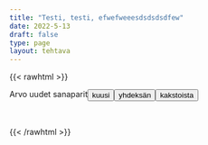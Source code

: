 ```yaml
---
title: "Testi, testi, efwefweeesdsdsdsdfew"
date: 2022-5-13
draft: false
type: page
layout: tehtava
---
```


{{< rawhtml >}}

<div id="nappulat">
Arvo uudet sanaparit
<button id="kuusi">
kuusi
</button>
<button id="yhdeksän">
yhdeksän
</button>
<button id="kakstoista">
kakstoista
</button>
</div>

<div id="tehtava" class="grid grid-cols-2">
 <div><ul id="terms"> </ul></div>
 <div><ul id="defs"> </ul></div>

</div>


<script> 
   
window.onload = function() {

  var data = {
    terms: [{
       		 index: 0, text: "Koira"
      }, { index: 1, text: "Gorilla"
      }, { index: 2, text: "Riisi"
      }, { index: 3, text: "Metsuri"
      }, { index: 4, text: "Papu"
      }, { index: 5, text: "Koivu"
      }, { index: 6, text: "Saapas"
      }, { index: 7, text: "Kolmio"
      }, { index: 8, text: "Kivi"
      }, { index: 9, text: "Vehnä"
      }, { index: 10, text: "Lohi"
      }, { index: 11, text: "Kenguru"
      },

    ],
    definitions: [{
        	 index: 0, text: "Dog"
      }, { index: 1, text: "Gorilla"
      }, { index: 2, text: "Rice"
      }, { index: 3, text: "Lumberjack"
      }, { index: 4, text: "Bean"
      }, { index: 5, text: "Birch"
      }, { index: 6, text: "Boot"
      }, { index: 7, text: "Triangle"
      }, { index: 8, text: "Rock"
      }, { index: 9, text: "Wheat"
      }, { index: 10, text: "Salmon"
      }, { index: 11, text: "Kangaroo"
      },

    ],
    pairs: {
      0: 0,
      1: 1,
      2: 2,
      3: 3,
      4: 4,
      5: 5,
			6: 6,
      7: 7,
      8: 8,
			9: 9,
      10: 10,
      11: 11,
    }
  };
    
window.onload = function() {
  shuffle();
};

for (var a=[],i=0;i<12;++i) a[i]=i;

function shufflee(array) {
  var tmp, current, top = array.length;
  if(top) while(--top) {
    current = Math.floor(Math.random() * (top + 1));
    tmp = array[current];
    array[current] = array[top];
    array[top] = tmp;
  }
  return array;
}

a = shufflee(a);
  

  var selectedTerm = null, //to make sure none is selected onload
    selectedDef = null,
    termsContainer = document.querySelector("#terms"), //list of terms
    defsContainer = document.querySelector("#defs"); //list of definitions

  //This function takes two arguments, that is one term and one def to compare if they match. It returns True or False after compairing values of the "pairs" object property.     
  function isMatch(termIndex, defIndex) {
    return data.pairs[termIndex] === defIndex;
  }

  //This function adds HTML elements and content to the specified container (UL).
  function createListHTML(list, container) {
    container.innerHTML = ""; //first, clean up any existing LI elements
    for (var i = 0; i < 12; i++) {
      container.innerHTML = container.innerHTML + "<li data-index='" + list[i]["index"] + "'>" + "<span>" + list[i]["text"] + "</span>" + "</li>";

    }
  }

    const addCSS = s => document.head.appendChild(document.createElement("style")).innerHTML = s;

  createListHTML(data.terms, termsContainer);
  createListHTML(data.definitions, defsContainer);

  //listen for a "click" event on a list of Terms and store the clicked object in the target object
  termsContainer.addEventListener("click", function(e) {
    var target = e.target.parentNode;
    if (target.className === "score")
      return;
    var termIndex = Number(target.getAttribute("data-index"));
    //the condition is that only one LI can be selected
    if (selectedTerm !== null && selectedTerm !== termIndex) {
      termsContainer.querySelector("li[data-index='" + selectedTerm + "']").removeAttribute("data-selected");
    }

    //deletion of the decoration
    if (target.hasAttribute("data-selected")) {
      target.removeAttribute("data-selected");
      selectedTerm = null;
    }
    //selecting on click	
    else {
      target.setAttribute("data-selected", true);
      selectedTerm = termIndex;
    }

    if (selectedTerm !== null && selectedDef !== null) {
      var term = document.querySelector("#terms [data-index='" + selectedTerm + "']");
      var def = document.querySelector("#defs [data-index='" + selectedDef + "']");
      if (isMatch(selectedTerm, selectedDef)) {
				term.className = "score";
        def.className = "score";
  			numero++;
   			term.style.order = (numero);
   			def.style.order = (numero);
            }
      selectedTerm = null;
      selectedDef = null;
      term.removeAttribute("data-selected");
      def.removeAttribute("data-selected");
			    }
  })

  defsContainer.addEventListener("click", function(e) {
    var target = e.target.parentNode;
    if (target.className === "score")
      return;
    var defIndex = Number(target.getAttribute("data-index"));
    var defText = Number(target.getAttribute("data-index"))

    if (selectedDef !== null && selectedDef !== defIndex) {
      defsContainer.querySelector("li[data-index='" + selectedDef + "']").removeAttribute("data-selected");
    }

    if (target.hasAttribute("data-selected"))
      target.removeAttribute("data-selected");
    else
      target.setAttribute("data-selected", true);
    selectedDef = Number(target.getAttribute("data-index"));
    if (selectedTerm !== null && selectedDef !== null) {
      //var term = document.querySelector("#terms [data-index='"+selectedTerm+"']");
      var term = termsContainer.querySelector("[data-index='" + selectedTerm + "']");
      //var def = document.querySelector("#defs [data-index='"+selectedDef+"']");
      var def = defsContainer.querySelector("[data-index='" + selectedDef + "']");
      if (isMatch(selectedTerm, selectedDef)) {
				term.className = "score";
        def.className = "score";
  			numero++;
   			term.style.order = (numero);
   			def.style.order = (numero);
       }
      
      selectedTerm = null; //poista napautusten valinta
      selectedDef = null; //poista napautusten valinta
      term.removeAttribute("data-selected");
      def.removeAttribute("data-selected");
    }
  })

  function shuffle() {
    randomSort(data.terms)
    randomSort(data.definitions)
    createListHTML(data.terms, termsContainer)
    createListHTML(data.definitions, defsContainer)
    addCSS("div#tehtava li[data-index]{display: none;}")
    addCSS("div#tehtava li[data-index='" + a[0] + "']{display: block;}")
		addCSS("div#tehtava li[data-index='" + a[1] + "']{display: block;}")
    addCSS("div#tehtava li[data-index='" + a[2] + "']{display: block;}")
    addCSS("div#tehtava li[data-index='" + a[3] + "']{display: block;}")
    addCSS("div#tehtava li[data-index='" + a[4] + "']{display: block;}")
    addCSS("div#tehtava li[data-index='" + a[5] + "']{display: block;}")
  }
  
    function shuffle9() {
    randomSort(data.terms)
    randomSort(data.definitions)
    createListHTML(data.terms, termsContainer)
    createListHTML(data.definitions, defsContainer)
addCSS("div#tehtava li[data-index]{display: none;}")
    addCSS("div#tehtava li[data-index='" + a[0] + "']{display: block;}")
		addCSS("div#tehtava li[data-index='" + a[1] + "']{display: block;}")
    addCSS("div#tehtava li[data-index='" + a[2] + "']{display: block;}")
    addCSS("div#tehtava li[data-index='" + a[3] + "']{display: block;}")
    addCSS("div#tehtava li[data-index='" + a[4] + "']{display: block;}")
    addCSS("div#tehtava li[data-index='" + a[5] + "']{display: block;}")
    addCSS("div#tehtava li[data-index='" + a[6] + "']{display: block;}")
    addCSS("div#tehtava li[data-index='" + a[7] + "']{display: block;}")
    addCSS("div#tehtava li[data-index='" + a[8] + "']{display: block;}")
  }
  
      function shuffle12() {
    randomSort(data.terms)
    randomSort(data.definitions)
    createListHTML(data.terms, termsContainer)
    createListHTML(data.definitions, defsContainer)
addCSS("div#tehtava li[data-index]{display: none;}")
    addCSS("div#tehtava li[data-index='" + a[0] + "']{display: block;}")
		addCSS("div#tehtava li[data-index='" + a[1] + "']{display: block;}")
    addCSS("div#tehtava li[data-index='" + a[2] + "']{display: block;}")
    addCSS("div#tehtava li[data-index='" + a[3] + "']{display: block;}")
    addCSS("div#tehtava li[data-index='" + a[4] + "']{display: block;}")
    addCSS("div#tehtava li[data-index='" + a[5] + "']{display: block;}")
    addCSS("div#tehtava li[data-index='" + a[6] + "']{display: block;}")
    addCSS("div#tehtava li[data-index='" + a[7] + "']{display: block;}")
    addCSS("div#tehtava li[data-index='" + a[8] + "']{display: block;}")
    addCSS("div#tehtava li[data-index='" + a[9] + "']{display: block;}")
		addCSS("div#tehtava li[data-index='" + a[10] + "']{display: block;}")
    addCSS("div#tehtava li[data-index='" + a[11] + "']{display: block;}")
    addCSS("div#tehtava li[data-index='" + a[12] + "']{display: block;}")
  }
  
  
  function randomSort(array) {
    var currentIndex = array.length,
      temporaryValue, randomIndex;

    // While there remain elements to shuffle...

    while (currentIndex !== 0) {

      // Pick a remaining element...
      randomIndex = Math.floor(Math.random() * currentIndex);
      currentIndex -= 1;

      // And swap it with the current element. SWAP
      temporaryValue = array[currentIndex];
      array[currentIndex] = array[randomIndex];
      array[randomIndex] = temporaryValue;
    }

    return array;
  }

  shuffle(); 
  
  document.getElementById("kuusi").addEventListener("click", function() {
        shuffle();
      }   
       )
  document.getElementById("yhdeksän").addEventListener("click", function() {
        shuffle9();
      }   
       )
         document.getElementById("kakstoista").addEventListener("click", function() {
        shuffle12();
      }   
       )
       
  }

var numero = 0;

</script>

<style>

div#tehtava {
  overflow: hidden;
}

div#tehtava ul {
  list-style: none;
  font-size: 0.75em;
}

div#tehtava ul#terms {
  display: flex;
  flex-direction: column;
}

div#tehtava ul#defs {
  display: flex;
  flex-direction: column;
}

div#tehtava ul#terms li {
  background: #1F2937;
  color: #ffffff;
}

div#tehtava ul#defs li {
  color: #000000
}

div#tehtava li {
  float: left;
  height: 4em;
  margin: 10px;
  background: white;
  text-align: center;
  cursor: pointer;
  transition: all .2s ease-out;
  border-radius: 0;
  -webkit-box-shadow: 0 5px 10px 2px rgba(0, 0, 0, 1);
  box-shadow: 0 3px 5px 1px #000;
}

div#tehtava li:hover {
  transform: scale(1.05, 1.05);
  -webkit-box-shadow: 0 2px 10px 0 rgba(0, 0, 0, 1);
  box-shadow: 0 2px 10px 0 rgba(0, 0, 0, 1);
}

div#tehtava li[data-selected] {
  transform: scale(1.05, 1.05);
  box-shadow: 0 1px 3px 0px rgba(0, 0, 0, 0.75);
  outline: 4px solid #00A0DF;
}

div#tehtava ul li span {
  width: 100%;
  height: 100%;
  display: block;
  vertical-align: middle;
  text-align: center;
  padding: 10px;
  transform: none;
  transition: opacity 0.2s ease-out;
}

div#tehtava span:hover {
  transform: none;
}

.score {
  background: none!important;
  box-shadow: none;
  color: #fff!important;
  background: #00A0DF!important;
  border-radius: 15px;
}

.score:hover {
  cursor: default;
  transform: none;
  box-shadow: none;
}

.fadeOut li span {
  transition: opacity 0.25s ease-out;
  opacity: 0;
}

.fadeOut li {
  transition: transform .5s ease-out;
  transform: rotateX(360deg);
}

div#tehtava li[data-index]{
  display: none;
}

div#nappulat{
  display: flex;
  left: 50%;
}
</style>
{{< /rawhtml >}}